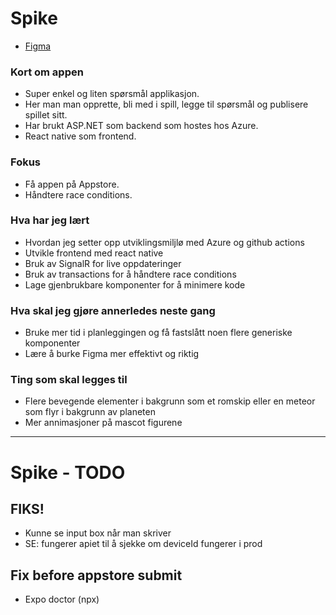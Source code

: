 # Spike

- [Figma](https://www.figma.com/file/oBgpl8HkiowbkUFe6HchFL/Untitled?node-id=0%3A1&mode=dev)

### Kort om appen

- Super enkel og liten spørsmål applikasjon.
- Her man man opprette, bli med i spill, legge til spørsmål og publisere spillet sitt.
- Har brukt ASP.NET som backend som hostes hos Azure.
- React native som frontend.

### Fokus

- Få appen på Appstore.
- Håndtere race conditions.

### Hva har jeg lært

- Hvordan jeg setter opp utviklingsmiljlø med Azure og github actions
- Utvikle frontend med react native
- Bruk av SignalR for live oppdateringer
- Bruk av transactions for å håndtere race conditions
- Lage gjenbrukbare komponenter for å minimere kode

### Hva skal jeg gjøre annerledes neste gang

- Bruke mer tid i planleggingen og få fastslått noen flere generiske komponenter
- Lære å burke Figma mer effektivt og riktig

### Ting som skal legges til

- Flere bevegende elementer i bakgrunn som et romskip eller en meteor som flyr i bakgrunn av planeten
- Mer annimasjoner på mascot figurene

<hr>

# Spike - TODO

## FIKS!

- Kunne se input box når man skriver
- SE: fungerer apiet til å sjekke om deviceId fungerer i prod

## Fix before appstore submit

- Expo doctor (npx)
